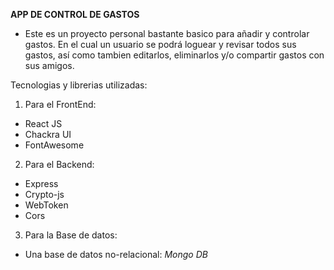 **APP DE CONTROL DE GASTOS**
 - Este es un proyecto personal bastante basico para añadir y controlar gastos. En el cual un usuario se podrá loguear y revisar todos sus gastos, así como tambien editarlos, eliminarlos y/o compartir gastos con sus amigos.
 
Tecnologias y librerias utilizadas:
1. Para el FrontEnd:
 - React JS 
 - Chackra UI
 - FontAwesome 

2. Para el Backend: 
 - Express 
 - Crypto-js
 - WebToken 
 - Cors

3. Para la Base de datos: 
 - Una base de datos no-relacional: *Mongo DB*